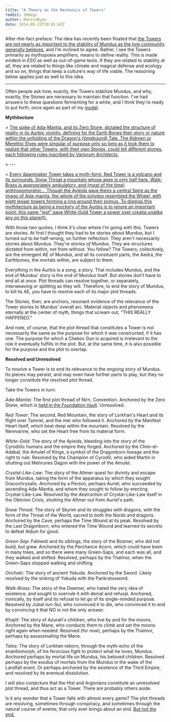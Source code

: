 ```yaml
---
title: "A Theory on the Mechanics of Towers"
reddit: 268egs
author: MareloRyan
date: 2014-05-22T19:01:42Z
---
```


After-the-fact preface:  The idea has recently been floated that [the Towers are not nearly as important to the stability of Mundus as the lore community generally believes](http://www.reddit.com/r/teslore/comments/2xyc9h/a_few_questions_about_the_state_of_the_towers/cp4mowc), and I'm inclined to agree.  Rather, I see the Towers primarily as mythopoeia amplifiers, means to define reality.  This is made evident in *ESO* as well as out-of-game texts.  If they are related to stability at all, they are related to things like climate and magical defense and ecology and so on, things that keep a culture's way of life viable.  The reasoning below applies just as well to this idea.

---

Often people ask how, exactly, the Towers stabilize Mundus, and why, exactly, the Stones are necessary to maintain that function.  I've had answers to these questions fermenting for a while, and I think they're ready to put forth, once again as part of my [model](/r/GodheadModel).

**Mythitecture**

&gt; [The spike of Ada-Mantia, and its Zero Stone, dictated the structure of reality in its Aurbic vicinity, defining for the Earth Bones their story or nature within the unfolding of the Dragon's \(timebound\) Tale. The Aldmeri or Merethic Elves were singular of purpose only so long as it took them to realize that other Towers, with their own Stones, could tell different stories, each following rules inscribed by Variorum Architects.](http://esohead.com/books/1421-aurbic-enigma-4-the-elden-tree)

&gt; ---

&gt; [Every dawnmaker Tower takes a myth-form. Red Tower is a volcano and its surrounds. Snow Throat a mountain whose apex is only half here. Walk-Brass is appropriately ambulatory, and \(most of the time\) anthropomorphic...  Though the Ayleids gave theirs a central Spire as the imago of Ada-mantia, the whole of the polydox resembled the Wheel, with eight lesser towers forming a ring around their primus. To dismiss this mythitecture as being a mockery of the Aurbis is to ignore an important point: this same "jest" gave White-Gold Tower a power over creatia unalike any on this plane(t).](http://www.imperial-library.info/content/nu-mantia-intercept)

With those two quotes, I think it's clear where I'm going with this.  Towers are stories.  At first I thought they had to be stories *about* Mundus, but I turned out to be half-wrong, on further reflection.  They aren't necessarily stories about Mundus.  They're stories *of* Mundus.  They are structures dictated from within, not from without.  You follow?  The Towers, collectively, are the emergent AE of Mundus, and all its consituent parts, the Aedra, the Earthbones, the mortals within, are subject to them.

Everything in the Aurbis is a song, a story.  That includes Mundus, and the end of Mundus' story is the end of Mundus itself.  But stories don't have to end all at once.  Plot threads can resolve together, or separately, interweaving or splitting as they will.  Therefore, to end the story of Mundus, to kill its AE, you have to resolve each of its major plot threads.

The Stones, then, are anchors, resonant evidence of the relevance of the Tower stories to Mundus' overall arc.  Material objects and phenomena eternally at the center of myth, things that scream out, "THIS REALLY HAPPENED."

And note, of course, that the plot thread that constitutes a Tower is not necessarily the same as the purpose for which it was constructed, if it has one.  The purpose for which a Chekov Gun is acquired is irrelevant to the role it eventually fulfills in the plot.  But, at the same time, it is also possible for the purpose and the plot to overlap.

**Resolved and Unresolved**

To resolve a Tower is to end its relevance to the ongoing story of Mundus.  Its pieces may persist, and may even have further parts to play, but they no longer constitute the resolved plot thread.

Take the Towers in turn:

*Ada-Mantia*:  The first plot thread of Nirn, Convention.  Anchored by the Zero Stone, which is [held in the Foundation Vault](http://www.uesp.net/wiki/Lore:Once).  Unresolved.

*Red Tower*:  The second, Red Mountain, the story of Lorkhan's Heart and its flight over Tamriel, and the mer who followed it.  Anchored by the Manifest Heart itself, which beat deep within the mountain.  Resolved by the Nerevarine, who set the Heart free from its material form.

*White-Gold*:  The story of the Ayleids, bleeding into the story of the Cyrodiilic humans and the empire they forged.  Anchored by the Chim-el-Adabal, the Amulet of Kings, a symbol of the Dragonborn lineage and the right to rule.  Resolved by the Champion of Cyrodiil, who aided Martin in shutting out Mehrunes Dagon with the power of the Amulet.

*Crystal-Like-Law*:  The story of the Altmer quest for divinity and escape from Mundus, taking the form of the apparatus by which they sought Dracochrysalis.  Anchored by a Person, perhaps Auriel, who succeeded by ascending Ada-Mantia, and whom they sought to follow by erecting Crystal-Like-Law.  Resolved by the destruction of Crystal-Like-Law itself in the Oblivion Crisis, shutting the Altmer out from Auriel's path.

*Snow Throat*:  The story of Skyrim and its struggles with dragons, with the form of the Throat of the World, sacred to both the Nords and dragons.  Anchored by the Cave, perhaps the Time Wound at its peak.  Resolved by the Last Dragonborn, who entered the Time Wound and learned its secrets to defeat Alduin for good.

*Green-Sap*:  Falinesti and its siblings, the story of the Bosmer, who did not build, but grew.  Anchored by the Perchance Acorn, which could have been in many trees, and so there were many Green-Saps, and each was all, and they walked and shifted.  Resolved, perhaps by the Thalmor, when the Green-Saps stopped walking and shifting.

*Orichalc*:  The story of ancient Yokuda.  Anchored by the Sword.  Likely resolved by the sinking of Yokuda with the Pankratosword.

*Walk-Brass*:  The story of the Dwemer, who hated the very idea of existence, and sought to overrule it with denial and refusal.  Anchored, ironically, by itself and its refusal to let go of its single-minded purpose.  Resolved by Jubal-lun-Sul, who convinced it to die, who convinced it to end by convincing it that NO is not the only answer.

*Khajiit*:  The story of Azurah's children, who live by and for the moons.  Anchored by the Mane, who conducts them to climb and set the moons right again when needed.  Resolved (for now), perhaps by the Thalmor, perhaps by assassinating the Mane.

*Talos*:  The story of Lorkhan reborn, through the myth-echo of the enantiomorph, of his ferocious fight to protect what he loves, Mundus.  Anchored perhaps by mortal life on Mundus, his beloved children.  Resolved perhaps by the exodus of mortals from the Mundus in the wake of the Landfall event.  Or perhaps anchored by the existence of the Third Empire, and resolved by its eventual dissolution.

I will also conjecture that the Hist and Argonians constitute an unresolved plot thread, and thus act as a Tower.  There are probably others aside.

Is it any wonder that a Tower falls with almost every game?  The plot threads are resolving, sometimes through conspiracy, and sometimes through the natural course of events; that only ever brings about an end.  [But not *the* end.](http://c0da.es/t/c0da)
